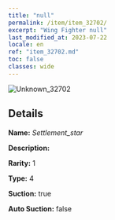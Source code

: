```yaml
---
title: "null"
permalink: /item/item_32702/
excerpt: "Wing Fighter null"
last_modified_at: 2023-07-22
locale: en
ref: "item_32702.md"
toc: false
classes: wide
---
```



 ![Unknown_32702](/images/item/Settlement_star_p.png)



## Details

 **Name:** *Settlement_star* 

 **Description:** 

 **Rarity:** 1 

 **Type:** 4 

 **Suction:** true 

 **Auto Suction:** false 


